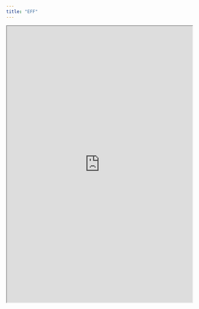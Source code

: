 ```yaml
---
title: "EFF"
---
```



<iframe height="750" width="100%" src="https://ewelton.github.io/ktest/wiki.html#EFF"></iframe>
